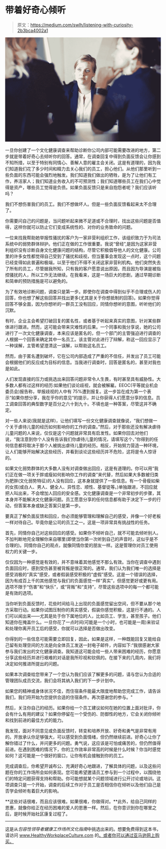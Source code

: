# 带着好奇心倾听

> 原文：<https://medium.com/swlh/listening-with-curiosity-2b3bca4002a1>

![](img/1d50a55471b673eb59faa51bdfeeeb21.png)

一旦你创建了一个文化健康调查来帮助诊断你公司内部可能需要改进的地方，第二步就是带着好奇心去倾听你的回答。通常，在调查回复中得到负面反馈会让你感到不知所措，以至于特别有同情心、善解人意的雇主会关闭。这是有道理的，因为我们知道我们花了多少时间和精力去关心我们的员工，担心他们。从他们那里听到一些负面的东西可能会强烈地触发。我们知道我们做出的牺牲，是为了让他们有工作，养活家人；我们知道业务收入的不可预测性；我们知道哪些员工在我们心中觉得是资产，哪些员工觉得是负债。如果负面反馈只是来自抱怨者呢？我们应该听吗？

我们不想伤害我们的员工。我们不想做坏人。但是一些负面反馈看起来太不合理了。

你需要问自己的问题是，当问题听起来微不足道或不合理时，找出这些问题是否值得，这样你就可以防止它们变成系统性的、对你的业务致命的问题。

一位来找我帮助她举报性骚扰的客户为一家非营利组织工作，该组织致力于为司法系统中的弱势群体辩护。他们正在做的工作很重要。我说“曾经”,是因为这家非营利组织没有诊断自身文化健康问题的结构，尽管它积极倡导他人的文化健康。公司里的许多女性都觉得自己受到了骚扰和歧视，但当董事会发现这一点时，这个问题已经变得如此普遍和极端，以至于他们不得不关闭这家非营利机构。他们突然失去了所有的员工，尽管据我所知，只有我的客户愿意说出原因，而且因为导演是被指控骚扰的人，所以工作无法继续。在我看来，这是一场巨大的悲剧，通过早期诊断和简单的预防措施是可以避免的。

为了有效地诊断问题，调查只是第一步。即使你在调查中得到似乎不合理或伤人的回答，你也想了解这些回答并找出更多(尤其是关于你想抵制的回答)。如果你觉得回答不够全面，因为你想听的一群员工没有回应，同情你想听的意图，听听他们的沉默。

有时，企业主会希望打破回复的匿名性，或者基于听起来真实的意图，针对某些群体进行跟进。然而，这可能会带来灾难性的后果。一个同事和我分享说，她的公司进行了一次文化健康调查，本来应该是匿名的，但一个部门的主管强迫进行调查的人根据一个回答来确定其中一名员工。该主管对此进行了辩解，称这一回应显示了一种误解，主管希望澄清这一误解，以帮助这名员工。

然而，由于匿名遭到破坏，它在公司内部造成了严重的不信任，并发出了员工可能会根据他们的反应成为目标的信息。当我进行调查时，回答是匿名的，甚至对我也是如此。

人们发现直接的压力或挑选出来回答问题非常令人生畏，有时甚至具有威胁性。大多数人都有过这样的经历:如果他们谈论歧视，就会被解雇。EEOC(平等就业机会委员会)报告称，举报歧视的人中有 75%遭到报复。这一步旨在成为第一个表示“如果你想分享，我在乎你的意见”的提示，并让你获得人们愿意分享的信息。员工调查回答的典型数字是百分之六十到九十。不填也是一种答案，尽管这并不确定。

对一些人来说(我就是这样)，让他们填写一份文化健康调查就像说，“我们想做一个关于虐待儿童的经历如何影响你的工作的调查。”然后，对于那些还没有解决虐待儿童问题的人来说，仅仅是这个问题就非常具有启发性。如果你回去对他们说，“我注意到你个人没有告诉我们你虐待儿童的情况，请填写这个，”你得到的任何信息都将取决于那个人被挑出虐待儿童的经历。相反，开始努力营造一种环境，让人们能够开始解决这些经历，并看到谈论这些经历并不危险，这将是令人惊讶的。

如果文化弱势群体的大多数人没有对调查做出回应，这是有道理的。你可以用“我们正在做一项关于胖或瘦如何影响你工作的调查”来代替，然后如果大多数被归类为肥胖(文化弱势特征)的人没有回应，这本身就提供了一些信息。有一个骨瘦如柴的女孩(或白人、男人、健全人、异性恋、顺性、基督徒等。)单独跟进，不回应就把人叫出来，不会增加人回应的安全感。文化健康调查是一个非常初步的步骤，其本身并不能解决文化健康问题。员工愿意分享的任何信息都有助于决定下一步的行动，但答案本身或缺乏答案只是第一步。

要真正了解负面反馈和回应，你必须能够管理和理解自己的感受，并像一个好老板一样对待自己。毕竟你是公司的员工之一。这是一项非常具有挑战性的任务。

首先，同情你自己对这些回应的感受。如果你不倾听自己，就不可能去倾听别人。不加判断地完全理解你来自哪里(即使当你第一次听到自己的声音时，这似乎是不合理的)。同情你自己的观点，就像同情你爱的朋友一样。这是管理你对员工使用权力的关键一步。

仅仅因为一种感觉是有效的，并不意味着其他感觉不那么有效。当你在调查中遇到负面回应时，感到受伤甚至被背叛是很正常的。通常，我们认为我们唯一的选择是感受消极的“真实”感受，或者假装感受积极的“虚假”感受。这是一个错误的选择，因为有成百上千的其他感觉与我们的负面感觉一样“真实”，但感觉更好或更有用。选项不限于“伤害”和“快乐”，或“背叛”和“支持”，尽管这些选项中的每一个都可能是有效的选项。

当你听到负面反馈时，花些时间给马上出现的负面感觉留出空间，但不要从那个地方采取行动。如果你试图压制你的真实感受，假装你感觉积极，这是行不通的。人们可以闻出来——尤其是处于你下属地位的人，比如员工、学生，甚至孩子。他们知道你在掩盖什么。一旦你花了一点时间(可能是一个小时，也可能是一周)来验证和处理你离开员工后的感受，你就可以选择是否做出改变。

你得到的一些信息可能需要立即回复，因此，如果是这样，一种既能回复又能给自己留有处理空间的方法是向全体员工发送一封电子邮件，内容如下:“我很感谢大家参与我们发出的文化健康调查。我知道这可能会给一些人带来困难的经历，你愿意分享这些经历并进行艰难的对话是我所珍视和钦佩的。在接下来的几周内，我们将决定如何推进所提出的问题。

如果本次调查给您带来了一个您认为我们应该了解更多的问题，请与您认为合适的管理团队成员交流，我们会将其纳入我们的下一步计划中。

如果您的精神或身体状况不佳，而住宿条件能最大限度地帮助您完成工作，请告诉我们，我们将开始为您提供合适的住宿条件。再次感谢您的参与。"

然后，关注你自己的经历。如果你给一个员工建议如何在她的位置上面对批评，你会有什么有用的建议？如果你停留在一个受伤的、防御性的地方，它会关闭你倾听和找到前进的最佳方式的能力。

我发现，面对不同意见或负面反馈时，转变和培养开放、好奇和勇气是非常有用的。开放承认你足够强大，可以感受到负面情绪，但仍然继续前进。好奇心让你了解你错过了什么，并问更多的问题。勇气说，这应该是可怕或痛苦的，但仍然值得前进。在遇到困难的情况下，你的工作效率非常高的时候是什么时候？你当时感觉如何？这可能是一个很好的窗口，让你有机会接触到你的员工。

完成调查后，你希望开诚布公、充满好奇心地跟进，了解具体的问题，以及这些问题在你的工作场所会如何表现。您可能希望邀请员工参与到一个过程中，以围绕他们的特定问题获得支持和帮助。你可能想就某个问题领域进行公开讨论或培训。这项调查只是一个开始，调查的后续工作对于员工是否相信你在倾听以及他们自己是否学会倾听有着巨大的影响。

**这些对话很难，而且应该很难。如果很难，你做得对。**此外，给自己同样的恩惠，就像你给正在经历困难的爱人的恩惠一样。然后，在你意识到你在哪里之后，是时候开始社区康复过程了。

______________________________

这是从*包容性领导者健康工作场所文化指南*中挑选出来的。想要免费得到这本书，请访问 www.HealthyWorkplaceCulture.com 的[。或者你可以通过亚马逊网上购买。](http://www.healthyworkplaceculture.com./)